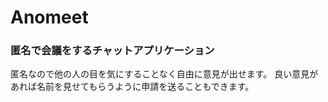 # Anomeet

### 匿名で会議をするチャットアプリケーション

匿名なので他の人の目を気にすることなく自由に意見が出せます。
良い意見があれば名前を見せてもらうように申請を送ることもできます。
